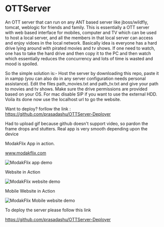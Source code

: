 # OTTServer
 An OTT server that can run on any ANT based server like jboss/wildfly, tomcat, weblogic for friends and family. This is essentially a OTT server with web based interface for mobiles, computer and TV which can be used to host a local server, and all the members in that local server can access and enjoy vidoes in the local network. 
Basically idea is everyone has a hard drive lying around with pirated movies and tv shows. If one need to watch, one has to take the hard drive and then copy it to the PC and then watch which essentially reduces the concurrency and lots of time is wasted and mood is spoiled. 

So the simple solution is:- Host the server by downloading this repo, paste it in xampp (you can also do in any server configuration needs personal assistance). Edit the files path_movies.txt and path_tv.txt and give your path to movies and tv shows. Make sure the drive permissions are provided based on your OS. For mac disable SIP if you want to use the external HDD. Voila its done now use the localhost url to go the website. 


Want to deploy? forllow the link : https://github.com/prasadashu/OTTServer-Deployer
 
Had to upload gif because github doesn't support video, so pardon the frame drops and stutters. Real app is very smooth depending upon the device

ModakFlix App in action.

www.modakflix.com

 ![ModakFlix app demo](demo/demo.gif)
 

Website in Action

 ![ModakFlix website demo](demo/WebSite.gif)
 
 
Mobile Website in Action

 ![ModakFlix Mobile website demo](demo/MobileWeb.gif)


To deploy the server please follow this link

https://github.com/prasadashu/OTTServer-Deployer
